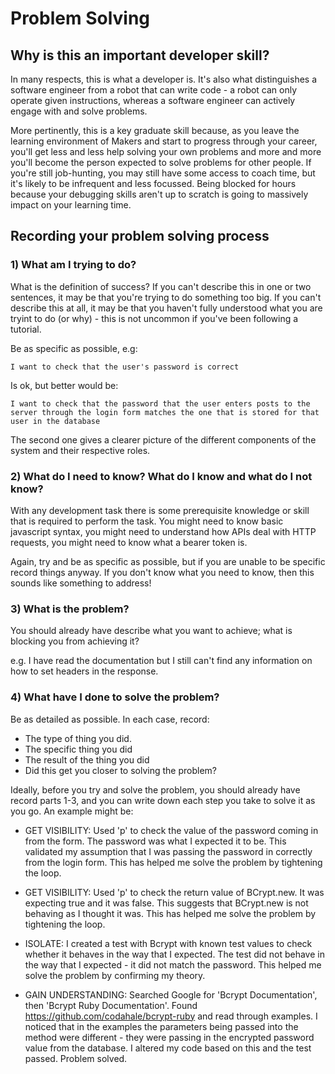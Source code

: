 # Problem Solving

## Why is this an important developer skill?

In many respects, this is what a developer is. It's also what distinguishes a software engineer from a robot that can write code - a robot can only operate given instructions, whereas a software engineer can actively engage with and solve problems.

More pertinently, this is a key graduate skill because, as you leave the learning environment of Makers and start to progress through your career, you'll get less and less help solving your own problems and more and more you'll become the person expected to solve problems for other people. If you're still job-hunting, you may still have some access to coach time, but it's likely to be infrequent and less focussed. Being blocked for hours because your debugging skills aren't up to scratch is going to massively impact on your learning time.

## Recording your problem solving process

### 1) What am I trying to do?

What is the definition of success? If you can't describe this in one or two sentences, it may be that you're trying to do something too big. If you can't describe this at all, it may be that you haven't fully understood what you are tryint to do (or why) - this is not uncommon if you've been following a tutorial.

Be as specific as possible, e.g:

`I want to check that the user's password is correct`

Is ok, but better would be:

`I want to check that the password that the user enters posts to the server through the login form matches the one that is stored for that user in the database`

The second one gives a clearer picture of the different components of the system and their respective roles.

### 2) What do I need to know? What do I know and what do I not know?

With any development task there is some prerequisite knowledge or skill that is required to perform the task. You might need to know basic javascript syntax, you might need to understand how APIs deal with HTTP requests, you might need to know what a bearer token is.

Again, try and be as specific as possible, but if you are unable to be specific record things anyway. If you don't know what you need to know, then this sounds like something to address!

### 3) What is the problem?

You should already have describe what you want to achieve; what is blocking you from achieving it?

e.g. I have read the documentation but I still can't find any information on how to set headers in the response.

### 4) What have I done to solve the problem?

Be as detailed as possible. In each case, record:
- The type of thing you did.
- The specific thing you did
- The result of the thing you did
- Did this get you closer to solving the problem?

Ideally, before you try and solve the problem, you should already have record parts 1-3, and you can write down each step you take to solve it as you go. An example might be:

- GET VISIBILITY: Used 'p' to check the value of the password coming in from the form. The password was what I expected it to be. This validated my assumption that I was passing the password in correctly from the login form. This has helped me solve the problem by tightening the loop.

- GET VISIBILITY: Used 'p' to check the return value of BCrypt.new. It was expecting true and it was false. This suggests that BCrypt.new is not behaving as I thought it was. This has helped me solve the problem by tightening the loop.

- ISOLATE: I created a test with Bcrypt with known test values to check whether it behaves in the way that I expected. The test did not behave in the way that I expected - it did not match the password. This helped me solve the problem by confirming my theory.

- GAIN UNDERSTANDING: Searched Google for 'Bcrypt Documentation', then 'Bcrypt Ruby Documentation'. Found https://github.com/codahale/bcrypt-ruby and read through examples. I noticed that in the examples the parameters being passed into the method were different - they were passing in the encrypted password value from the database. I altered my code based on this and the test passed. Problem solved.  
